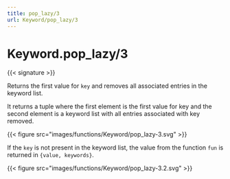 ```yaml
---
title: pop_lazy/3
url: Keyword/pop_lazy/3
---
```


# Keyword.pop_lazy/3

{{< signature >}}

Returns the first value for `key` and removes all associated entries in the keyword list.

It returns a tuple where the first element is the first value for key and the second element is a keyword list with all entries associated with key removed.

{{< figure src="images/functions/Keyword/pop_lazy-3.svg" >}}

If the `key` is not present in the keyword list, the value from the function `fun` is returned in `{value, keywords}`.

{{< figure src="images/functions/Keyword/pop_lazy-3.2.svg" >}}
